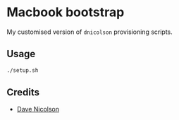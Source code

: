 # Macbook bootstrap

My customised version of `dnicolson` provisioning scripts.

## Usage

```sh
./setup.sh
```

## Credits

 - [Dave Nicolson](https://github.com/dnicolson/Mac-Provisioning)
